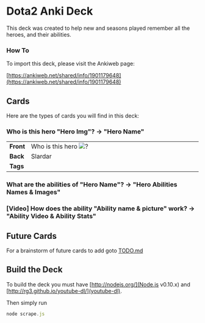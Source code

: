 # Dota2 Anki Deck

This deck was created to help new and seasons played remember all the heroes, and their abilities.

### How To

To import this deck, please visit the Ankiweb page:

[https://ankiweb.net/shared/info/1901179648](https://ankiweb.net/shared/info/1901179648)

## Cards

Here are the types of cards you will find in this deck:

### Who is this hero "Hero Img"? -> "Hero Name"

<table class="noteprev">
<tbody><tr>
<td><b>Front</b></td>
<td width="100%%">Who is this hero 
<a href="https://ankiweb.net/shared/mpreview/1901179648/0.png"><img class="imgprev" src="https://ankiweb.net/shared/mpreview/1901179648/0.png"></a>?</td>
</tr>
<tr>
<td><b>Back</b></td>
<td width="100%%">Slardar</td>
</tr>
<tr>
<td><b>Tags</b></td>
<td width="100%%"></td>
</tr>
</tbody></table>

### What are the abilities of "Hero Name"? -> "Hero Abilities Names & Images"
### [Video] How does the ability "Ability name & picture" work? -> "Ability Video & Ability Stats"

## Future Cards

For a brainstorm of future cards to add goto [TODO.md](TODO.md)

## Build the Deck

To build the deck you must have [http://nodejs.org/](Node.js v0.10.x) and [http://rg3.github.io/youtube-dl/](youtube-dl).

Then simply run

```javascript
node scrape.js
```